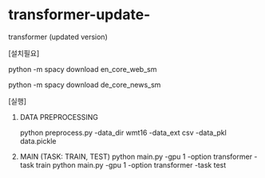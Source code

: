 # transformer-update-
transformer (updated version)


	
[설치필요]

 python -m spacy download en_core_web_sm


 python -m spacy download de_core_news_sm


[실행]
1. DATA PREPROCESSING
 
	 python preprocess.py -data_dir wmt16 -data_ext csv -data_pkl data.pickle

2. MAIN (TASK: TRAIN, TEST)
	python main.py -gpu 1 -option transformer -task train
	python main.py -gpu 1 -option transformer -task test
